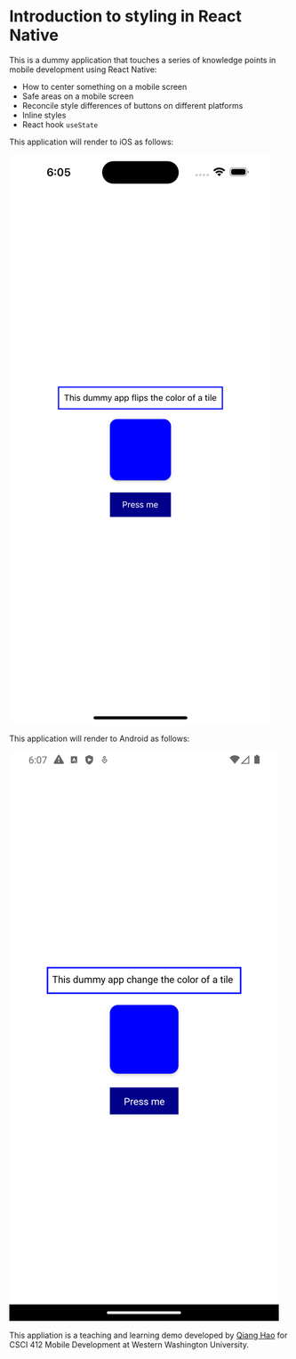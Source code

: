# Introduction to styling in React Native

This is a dummy application that touches a series of knowledge points in mobile development using React Native:

* How to center something on a mobile screen
* Safe areas on a mobile screen
* Reconcile style differences of buttons on different platforms
* Inline styles
* React hook `useState`

This application will render to iOS as follows:

![](./assets/ios.png)

This application will render to Android as follows:

![](./assets/android.png)

This appliation is a teaching and learning demo developed by [Qiang Hao](https://qhao.info/) for CSCI 412 Mobile Development at Western Washington University.

